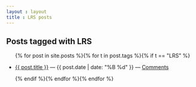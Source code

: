 ```yaml
---
layout : layout
title : LRS posts
---
```


<h2>Posts tagged with LRS</h2>
<ul class="tagged-posts">
{% for post in site.posts %}{% for t in post.tags %}{% if t == "LRS" %}
	<li><p><a href="{{ post.url }}">{{ post.title }}</a> &mdash; {{ post.date | date: "%B %d" }} &mdash; <a href="{{ post.url }}#disqus_thread">Comments</a></p></li>
{% endif %}{% endfor %}{% endfor %}
</ul>

